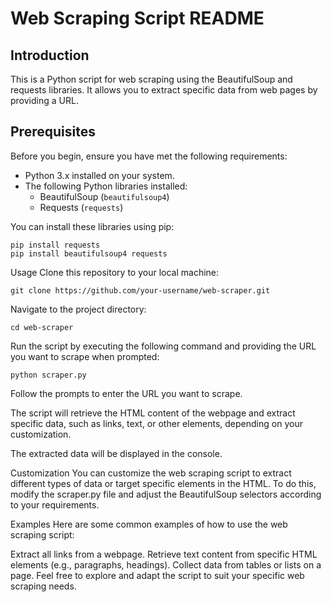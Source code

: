 # Web Scraping Script README

## Introduction
This is a Python script for web scraping using the BeautifulSoup and requests libraries. It allows you to extract specific data from web pages by providing a URL.

## Prerequisites
Before you begin, ensure you have met the following requirements:

- Python 3.x installed on your system.
- The following Python libraries installed:
  - BeautifulSoup (`beautifulsoup4`)
  - Requests (`requests`)

You can install these libraries using pip:

    pip install requests
    pip install beautifulsoup4 requests


Usage
Clone this repository to your local machine:

    git clone https://github.com/your-username/web-scraper.git


Navigate to the project directory:

    cd web-scraper

Run the script by executing the following command and providing the URL you want to scrape when prompted:

    python scraper.py
Follow the prompts to enter the URL you want to scrape.

The script will retrieve the HTML content of the webpage and extract specific data, such as links, text, or other elements, depending on your customization.

The extracted data will be displayed in the console.

Customization
You can customize the web scraping script to extract different types of data or target specific elements in the HTML. To do this, modify the scraper.py file and adjust the BeautifulSoup selectors according to your requirements.

Examples
Here are some common examples of how to use the web scraping script:

Extract all links from a webpage.
Retrieve text content from specific HTML elements (e.g., paragraphs, headings).
Collect data from tables or lists on a page.
Feel free to explore and adapt the script to suit your specific web scraping needs.